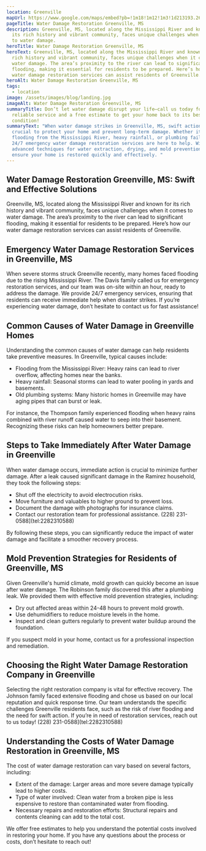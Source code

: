 ```yaml
---
location: Greenville
mapUrl: https://www.google.com/maps/embed?pb=!1m18!1m12!1m3!1d213193.26174200792!2d-91.22493730178469!3d33.393388530506705!2m3!1f0!2f0!3f0!3m2!1i1024!2i768!4f13.1!3m3!1m2!1s0x862befcdb7aec9fb%3A0x5e8e481acf45111!2sGreenville%2C%20MS%2C%20USA!5e0!3m2!1sen!2sph!4v1728663185318!5m2!1sen!2sph
pageTitle: Water Damage Restoration Greenville, MS
description: Greenville, MS, located along the Mississippi River and known for
  its rich history and vibrant community, faces unique challenges when it comes
  to water damage.
heroTitle: Water Damage Restoration Greenville, MS
heroText: Greenville, MS, located along the Mississippi River and known for its
  rich history and vibrant community, faces unique challenges when it comes to
  water damage. The area’s proximity to the river can lead to significant
  flooding, making it essential for residents to be prepared. Here’s how our
  water damage restoration services can assist residents of Greenville.
heroAlt: Water Damage Restoration Greenville, MS
tags:
  - location
image: /assets/images/blog/landing.jpg
imageAlt: Water Damage Restoration Greenville, MS
summaryTitle: Don’t let water damage disrupt your life—call us today for fast,
  reliable service and a free estimate to get your home back to its best
  condition!
summaryText: "When water damage strikes in Greenville, MS, swift action is
  crucial to protect your home and prevent long-term damage. Whether it’s
  flooding from the Mississippi River, heavy rainfall, or plumbing failures, our
  24/7 emergency water damage restoration services are here to help. With
  advanced techniques for water extraction, drying, and mold prevention, we’ll
  ensure your home is restored quickly and effectively. "
---
```

## Water Damage Restoration Greenville, MS: Swift and Effective Solutions

Greenville, MS, located along the Mississippi River and known for its rich history and vibrant community, faces unique challenges when it comes to water damage. The area’s proximity to the river can lead to significant flooding, making it essential for residents to be prepared. Here’s how our water damage restoration services can assist residents of Greenville.

## Emergency Water Damage Restoration Services in Greenville, MS

When severe storms struck Greenville recently, many homes faced flooding due to the rising Mississippi River. The Davis family called us for emergency restoration services, and our team was on-site within an hour, ready to address the damage. We provide 24/7 emergency services, ensuring that residents can receive immediate help when disaster strikes. If you’re experiencing water damage, don’t hesitate to contact us for fast assistance!

## Common Causes of Water Damage in Greenville Homes

Understanding the common causes of water damage can help residents take preventive measures. In Greenville, typical causes include:

* Flooding from the Mississippi River: Heavy rains can lead to river overflow, affecting homes near the banks.
* Heavy rainfall: Seasonal storms can lead to water pooling in yards and basements.
* Old plumbing systems: Many historic homes in Greenville may have aging pipes that can burst or leak.

For instance, the Thompson family experienced flooding when heavy rains combined with river runoff caused water to seep into their basement. Recognizing these risks can help homeowners better prepare.

## Steps to Take Immediately After Water Damage in Greenville

When water damage occurs, immediate action is crucial to minimize further damage. After a leak caused significant damage in the Ramirez household, they took the following steps:

* Shut off the electricity to avoid electrocution risks.
* Move furniture and valuables to higher ground to prevent loss.
* Document the damage with photographs for insurance claims.
* Contact our restoration team for professional assistance. (228) 231-0588](tel:2282310588)

By following these steps, you can significantly reduce the impact of water damage and facilitate a smoother recovery process.

## Mold Prevention Strategies for Residents of Greenville, MS

Given Greenville's humid climate, mold growth can quickly become an issue after water damage. The Robinson family discovered this after a plumbing leak. We provided them with effective mold prevention strategies, including:

* Dry out affected areas within 24-48 hours to prevent mold growth.
* Use dehumidifiers to reduce moisture levels in the home.
* Inspect and clean gutters regularly to prevent water buildup around the foundation.

If you suspect mold in your home, contact us for a professional inspection and remediation.

## Choosing the Right Water Damage Restoration Company in Greenville

Selecting the right restoration company is vital for effective recovery. The Johnson family faced extensive flooding and chose us based on our local reputation and quick response time. Our team understands the specific challenges Greenville residents face, such as the risk of river flooding and the need for swift action. If you’re in need of restoration services, reach out to us today! (228) 231-0588](tel:2282310588)

## Understanding the Costs of Water Damage Restoration in Greenville, MS

The cost of water damage restoration can vary based on several factors, including:

* Extent of the damage: Larger areas and more severe damage typically lead to higher costs.
* Type of water involved: Clean water from a broken pipe is less expensive to restore than contaminated water from flooding.
* Necessary repairs and restoration efforts: Structural repairs and contents cleaning can add to the total cost.

We offer free estimates to help you understand the potential costs involved in restoring your home. If you have any questions about the process or costs, don’t hesitate to reach out!

